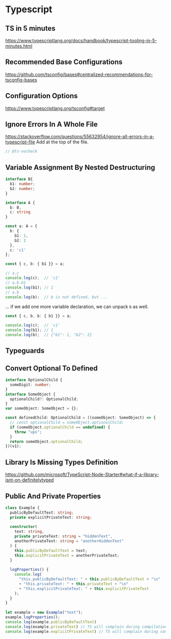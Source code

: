 # Typescript

## TS in 5 minutes
https://www.typescriptlang.org/docs/handbook/typescript-tooling-in-5-minutes.html

## Recommended Base Configurations
https://github.com/tsconfig/bases#centralized-recommendations-for-tsconfig-bases

## Configuration Options
https://www.typescriptlang.org/tsconfig#target

## Ignore Errors In A Whole File
https://stackoverflow.com/questions/55632954/ignore-all-errors-in-a-typescript-file
Add at the top of the file.
```ts
// @ts-nocheck
```

## Variable Assignment By Nested Destructuring
```ts
interface B{
  b1: number;
  b2: number;
}

interface A {
  b: B,
  c: string
}

const a: A = {
  b: {
    b1: 1,
    b2: 2
  },
  c: 'c1'
};

const { c, b: { b1 }} = a;

// a.c
console.log(c);  // 'c1'
// a.b.b1
console.log(b1); // 1
// a.b
console.log(b);  // b is not defined, but ...
```
... if we add one more variable declaration, we can unpack `b` as well.
```ts
const { c, b, b: { b1 }} = a;

console.log(c);  // 'c1'
console.log(b1); // 1
console.log(b);  // {"b1": 1, "b2": 2}
```

## Typeguards

## Convert Optional To Defined
```ts
interface OptionalChild {
  someDigit: number;
}
interface SomeObject {
  optionalChild?: OptionalChild;
}
var someObject: SomeObject = {};

const definedChild: OptionalChild = ((someObject: SomeObject) => {
  // const optionalChild = someObject.optionalChild;
  if (someObject.optionalChild == undefined) {
    throw "ups";
  }
  return someObject.optionalChild;
})(v1);
```

## Library Is Missing Types Definition
https://github.com/microsoft/TypeScript-Node-Starter#what-if-a-library-isnt-on-definitelytyped


## Public And Private Properties
```ts
class Example {
  publicByDefaultText: string;
  private explicitPrivateText: string;
 
  constructor(
    text: string, 
    private privateText: string = "hiddenText", 
    anotherPrivateText: string = "anotherHiddenText"
  ) {
    this.publicByDefaultText = text;
    this.explicitPrivateText = anotherPrivateText;
  }
 
  logProperties() {
    console.log(
      "this.publicByDefaultText: " + this.publicByDefaultText + "\n" 
      + "this.privateText: " + this.privateText + "\n"
      + "this.explicitPrivateText: " + this.explicitPrivateText
    );
  }
}
 
let example = new Example("text");
example.logProperties();
console.log(example.publicByDefaultText)
console.log(example.privateText) // TS will complain during compilation, but in runtime property value can be accessed !!!
console.log(example.explicitPrivateText) // TS will complain during compilation, but in runtime property value can be accessed !!!
```
